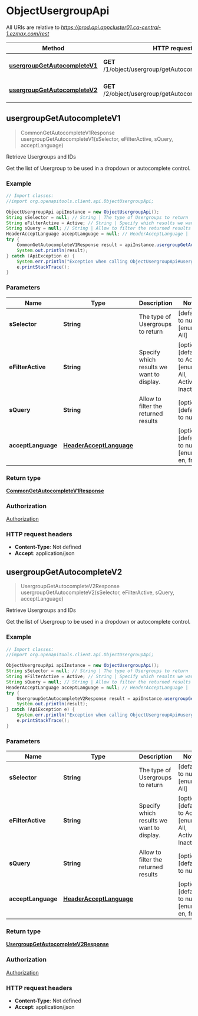 # ObjectUsergroupApi

All URIs are relative to *https://prod.api.appcluster01.ca-central-1.ezmax.com/rest*

Method | HTTP request | Description
------------- | ------------- | -------------
[**usergroupGetAutocompleteV1**](ObjectUsergroupApi.md#usergroupGetAutocompleteV1) | **GET** /1/object/usergroup/getAutocomplete/{sSelector} | Retrieve Usergroups and IDs
[**usergroupGetAutocompleteV2**](ObjectUsergroupApi.md#usergroupGetAutocompleteV2) | **GET** /2/object/usergroup/getAutocomplete/{sSelector} | Retrieve Usergroups and IDs



## usergroupGetAutocompleteV1

> CommonGetAutocompleteV1Response usergroupGetAutocompleteV1(sSelector, eFilterActive, sQuery, acceptLanguage)

Retrieve Usergroups and IDs

Get the list of Usergroup to be used in a dropdown or autocomplete control.

### Example

```java
// Import classes:
//import org.openapitools.client.api.ObjectUsergroupApi;

ObjectUsergroupApi apiInstance = new ObjectUsergroupApi();
String sSelector = null; // String | The type of Usergroups to return
String eFilterActive = Active; // String | Specify which results we want to display.
String sQuery = null; // String | Allow to filter the returned results
HeaderAcceptLanguage acceptLanguage = null; // HeaderAcceptLanguage | 
try {
    CommonGetAutocompleteV1Response result = apiInstance.usergroupGetAutocompleteV1(sSelector, eFilterActive, sQuery, acceptLanguage);
    System.out.println(result);
} catch (ApiException e) {
    System.err.println("Exception when calling ObjectUsergroupApi#usergroupGetAutocompleteV1");
    e.printStackTrace();
}
```

### Parameters


Name | Type | Description  | Notes
------------- | ------------- | ------------- | -------------
 **sSelector** | **String**| The type of Usergroups to return | [default to null] [enum: All]
 **eFilterActive** | **String**| Specify which results we want to display. | [optional] [default to Active] [enum: All, Active, Inactive]
 **sQuery** | **String**| Allow to filter the returned results | [optional] [default to null]
 **acceptLanguage** | [**HeaderAcceptLanguage**](.md)|  | [optional] [default to null] [enum: *, en, fr]

### Return type

[**CommonGetAutocompleteV1Response**](CommonGetAutocompleteV1Response.md)

### Authorization

[Authorization](../README.md#Authorization)

### HTTP request headers

- **Content-Type**: Not defined
- **Accept**: application/json


## usergroupGetAutocompleteV2

> UsergroupGetAutocompleteV2Response usergroupGetAutocompleteV2(sSelector, eFilterActive, sQuery, acceptLanguage)

Retrieve Usergroups and IDs

Get the list of Usergroup to be used in a dropdown or autocomplete control.

### Example

```java
// Import classes:
//import org.openapitools.client.api.ObjectUsergroupApi;

ObjectUsergroupApi apiInstance = new ObjectUsergroupApi();
String sSelector = null; // String | The type of Usergroups to return
String eFilterActive = Active; // String | Specify which results we want to display.
String sQuery = null; // String | Allow to filter the returned results
HeaderAcceptLanguage acceptLanguage = null; // HeaderAcceptLanguage | 
try {
    UsergroupGetAutocompleteV2Response result = apiInstance.usergroupGetAutocompleteV2(sSelector, eFilterActive, sQuery, acceptLanguage);
    System.out.println(result);
} catch (ApiException e) {
    System.err.println("Exception when calling ObjectUsergroupApi#usergroupGetAutocompleteV2");
    e.printStackTrace();
}
```

### Parameters


Name | Type | Description  | Notes
------------- | ------------- | ------------- | -------------
 **sSelector** | **String**| The type of Usergroups to return | [default to null] [enum: All]
 **eFilterActive** | **String**| Specify which results we want to display. | [optional] [default to Active] [enum: All, Active, Inactive]
 **sQuery** | **String**| Allow to filter the returned results | [optional] [default to null]
 **acceptLanguage** | [**HeaderAcceptLanguage**](.md)|  | [optional] [default to null] [enum: *, en, fr]

### Return type

[**UsergroupGetAutocompleteV2Response**](UsergroupGetAutocompleteV2Response.md)

### Authorization

[Authorization](../README.md#Authorization)

### HTTP request headers

- **Content-Type**: Not defined
- **Accept**: application/json

